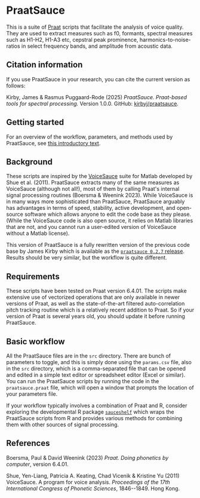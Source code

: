# PraatSauce

This is a suite of [Praat](https://fon.hum.uva.nl/praat/) scripts that 
facilitate the analysis of voice quality. They are used to extract measures such 
as f0, formants, spectral measures such as H1-H2, H1-A3 etc, cepstral peak 
prominence, harmonics-to-noise-ratios in select frequency bands, and amplitude 
from acoustic data. 

## Citation information

If you use PraatSauce in your research, you can cite the current version as 
follows:

Kirby, James & Rasmus Puggaard-Rode (2025) *PraatSauce. Praat-based tools for
spectral processing.* Version 1.0.0. GitHub: [kirbyj/praatsauce](https://github.com/kirbyj/praatsauce).

## Getting started

For an overview of the workflow, parameters, and methods used by PraatSauce,
see [this introductory text](https://kirbyj.github.io/praatsauce/).

## Background

These scripts are inspired by the [VoiceSauce](https://www.phonetics.ucla.edu/voicesauce/) 
suite for Matlab developed by Shue et al. (2011). PraatSauce extracts many of the 
same measures as VoiceSauce (although not all!), most of them by calling Praat's 
internal signal processing routines (Boersma & Weenink 2023). While VoiceSauce 
is in many ways more sophisticated than PraatSauce, PraatSauce arguably has 
advantages in terms of speed, stability, active development, and open-source 
software which allows anyone to edit the code base as they please. (While the 
VoiceSauce code is also open source, it relies on Matlab libraries that are not, 
and you cannot run a user-edited version of VoiceSauce without a Matlab license).

This version of PraatSauce is a fully rewritten version of the previous code base 
by James Kirby which is available as the 
[`praatsauce 0.2.7` release](https://github.com/kirbyj/praatsauce/tree/0.2.7). 
Results should be very similar, but the workflow is quite different. 

## Requirements

These scripts have been tested on Praat version 6.4.01. The scripts make 
extensive use of vectorized operations that are only available in newer versions 
of Praat, as well as the state-of-the-art filtered auto-correlation pitch 
tracking routine which is a relatively recent addition to Praat. So if your 
version of Praat is several years old, you should update it before running 
PraatSauce.

## Basic workflow

All the PraatSauce files are in the `src` directory. There are bunch of 
parameters to toggle, and this is simply done using the `params.csv` file, also 
in the `src` directory, which is a comma-separated file that can be opened and 
edited in a simple text editor or spreadsheet editor (Excel or similar). You can 
run the PraatSauce scripts by running the code in the `praatsauce.praat` file, 
which will open a window that prompts the location of your parameters file.

If your workflow typically involves a combination of Praat and R, consider 
exploring the developmental R package 
[`sauceshelf`](https://github.com/rpuggaardrode/sauceshelf) which wraps the
PraatSauce scripts from R and provides various methods for combining them with
other sources of signal processing. 


## References

Boersma, Paul & David Weenink (2023) *Praat. Doing phonetics by computer*, version 6.4.01.

Shue, Yen-Liang, Patricia A. Keating, Chad Vicenik & Kristine Yu (2011) VoiceSauce. 
A program for voice analysis. *Proceedings of the 17th International Congress of Phonetic Sciences*, 
1846--1849. Hong Kong. 
